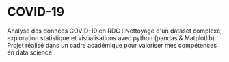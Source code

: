 # COVID-19
Analyse des données COVID-19 en RDC : Nettoyage d'un dataset complexe, exploration statistique et visualisations avec python (pandas &amp; Matplotlib). Projet réalisé dans un cadre  académique pour valoriser mes compétences en data science 
